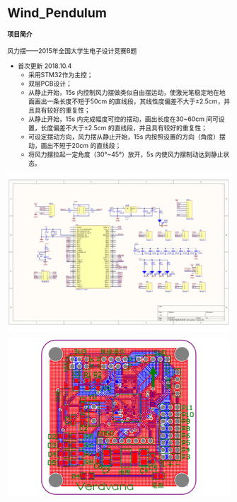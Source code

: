 # Wind_Pendulum

#### 项目简介

风力摆——2015年全国大学生电子设计竞赛B题

* 首次更新 2018.10.4
  * 采用STM32作为主控；
  * 双层PCB设计；
  * 从静止开始，15s 内控制风力摆做类似自由摆运动，使激光笔稳定地在地面画出一条长度不短于50cm 的直线段，其线性度偏差不大于±2.5cm，并且具有较好的重复性；
  * 从静止开始，15s 内完成幅度可控的摆动，画出长度在30~60cm 间可设置，长度偏差不大于±2.5cm 的直线段，并且具有较好的重复性；
  * 可设定摆动方向，风力摆从静止开始，15s 内按照设置的方向（角度）摆动，画出不短于20cm 的直线段；
  * 将风力摆拉起一定角度（30°~45°）放开，5s 内使风力摆制动达到静止状态。

![风力摆_00](https://github.com/Sylvanashub/Wind-pendulum-control-system/blob/main/assets/%E9%A3%8E%E5%8A%9B%E6%91%86_00.png)



![风力摆_01](https://github.com/Sylvanashub/Wind-pendulum-control-system/blob/main/assets/%E9%A3%8E%E5%8A%9B%E6%91%86_01.png)

